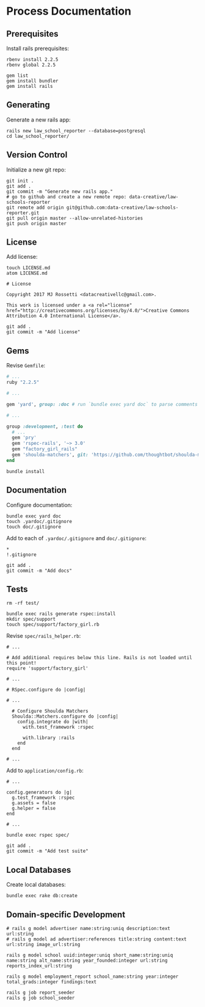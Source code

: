 # Process Documentation

## Prerequisites

Install rails prerequisites:

```shell
rbenv install 2.2.5
rbenv global 2.2.5
```

```shell
gem list
gem install bundler
gem install rails
```


## Generating

Generate a new rails app:

```shell
rails new law_school_reporter --database=postgresql
cd law_school_reporter/
```


## Version Control

Initialize a new git repo:

```shell
git init .
git add .
git commit -m "Generate new rails app."
# go to github and create a new remote repo: data-creative/law-schools-reporter
git remote add origin git@github.com:data-creative/law-schools-reporter.git
git pull origin master --allow-unrelated-histories
git push origin master
```


## License



Add license:

```shell
touch LICENSE.md
atom LICENSE.md
```

    # License

    Copyright 2017 MJ Rossetti <datacreativellc@gmail.com>.

    This work is licensed under a <a rel="license" href="http://creativecommons.org/licenses/by/4.0/">Creative Commons Attribution 4.0 International License</a>.


```shell
git add .
git commit -m "Add license"
```




## Gems

Revise `Gemfile`:

```rb
# ...
ruby "2.2.5"

# ...

gem 'yard', group: :doc # run `bundle exec yard doc` to parse comments and/or `bundle exec yard server` to view documentation at *localhost:8808*

# ...

group :development, :test do
  # ...
  gem 'pry'
  gem 'rspec-rails', '~> 3.0'
  gem "factory_girl_rails"
  gem 'shoulda-matchers', git: 'https://github.com/thoughtbot/shoulda-matchers.git', branch: 'rails-5'
end
```

```shell
bundle install
```

## Documentation


Configure documentation:

```shell
bundle exec yard doc
touch .yardoc/.gitignore
touch doc/.gitignore
```

Add to each of `.yardoc/.gitignore` and `doc/.gitignore`:

    *
    !.gitignore


```shell
git add .
git commit -m "Add docs"
```

## Tests

```shell
rm -rf test/
```

```shell
bundle exec rails generate rspec:install
mkdir spec/support
touch spec/support/factory_girl.rb
```

Revise `spec/rails_helper.rb`:

    # ...

    # Add additional requires below this line. Rails is not loaded until this point!
    require 'support/factory_girl'

    # ...

    # RSpec.configure do |config|

    # ...

      # Configure Shoulda Matchers
      Shoulda::Matchers.configure do |config|
        config.integrate do |with|
          with.test_framework :rspec

          with.library :rails
        end
      end

    # ...


Add to `application/config.rb`:

    # ...

    config.generators do |g|
      g.test_framework :rspec
      g.assets = false
      g.helper = false
    end

    # ...


```shell
bundle exec rspec spec/
```

```shell
git add .
git commit -m "Add test suite"
```








## Local Databases


Create local databases:

```shell
bundle exec rake db:create
```

## Domain-specific Development

```shell
# rails g model advertiser name:string:uniq description:text url:string
# rails g model ad advertiser:references title:string content:text url:string image_url:string

rails g model school uuid:integer:uniq short_name:string:uniq name:string alt_name:string year_founded:integer url:string reports_index_url:string

rails g model employment_report school_name:string year:integer total_grads:integer findings:text
```

```shell
rails g job report_seeder
rails g job school_seeder
```
